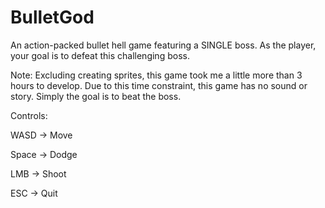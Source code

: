 # BulletGod
An action-packed bullet hell game featuring a SINGLE boss. As the player, your goal is to defeat this challenging boss.

Note: Excluding creating sprites, this game took me a little more than 3 hours to develop. Due to this time constraint, this game has no sound or story. Simply the goal is to beat the boss.

Controls:

WASD -> Move

Space -> Dodge

LMB -> Shoot

ESC -> Quit
